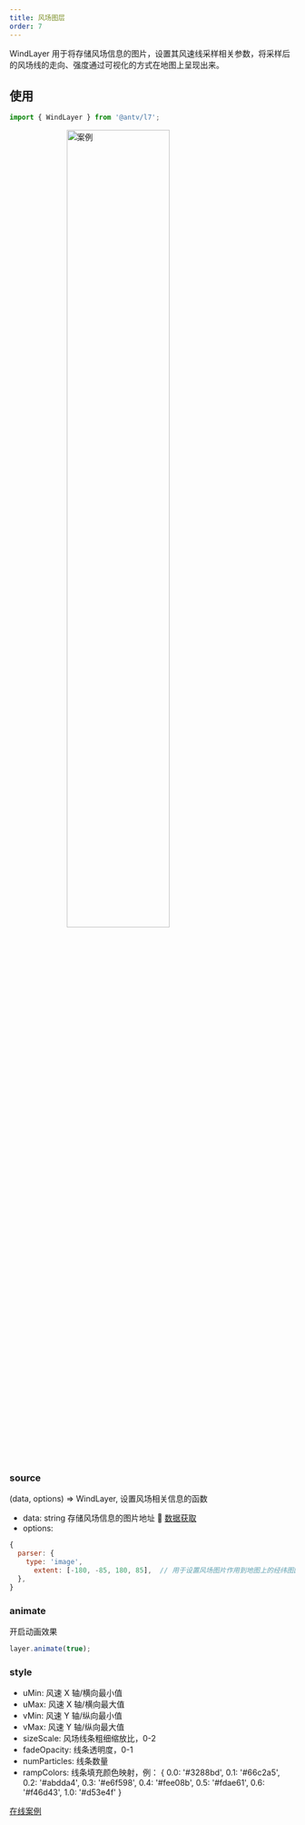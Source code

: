 ```yaml
---
title: 风场图层
order: 7
---
```


WindLayer 用于将存储风场信息的图片，设置其风速线采样相关参数，将采样后的风场线的走向、强度通过可视化的方式在地图上呈现出来。

## 使用

```jsx
import { WindLayer } from '@antv/l7';
```

<img width="60%" style="display: block;margin: 0 auto;" alt="案例" src='https://gw.alipayobjects.com/mdn/rms_816329/afts/img/A*ADr-SIxhM9AAAAAAAAAAAAAAARQnAQ' />

### source

(data, options) => WindLayer, 设置风场相关信息的函数

- data: string 存储风场信息的图片地址
  🌟 [数据获取](https://github.com/mapbox/webgl-wind#downloading-weather-data)
- options:

```js
{
  parser: {
    type: 'image',
      extent: [-180, -85, 180, 85],  // 用于设置风场图片作用到地图上的经纬图区间
  },
}
```

### animate

开启动画效果

```javascript
layer.animate(true);
```

### style

- uMin: 风速 X 轴/横向最小值
- uMax: 风速 X 轴/横向最大值
- vMin: 风速 Y 轴/纵向最小值
- vMax: 风速 Y 轴/纵向最大值
- sizeScale: 风场线条粗细缩放比，0-2
- fadeOpacity: 线条透明度，0-1
- numParticles: 线条数量
- rampColors: 线条填充颜色映射，例：
  {
  0.0: '#3288bd',
  0.1: '#66c2a5',
  0.2: '#abdda4',
  0.3: '#e6f598',
  0.4: '#fee08b',
  0.5: '#fdae61',
  0.6: '#f46d43',
  1.0: '#d53e4f'
  }

[在线案例](../../examples/wind/basic#wind)
